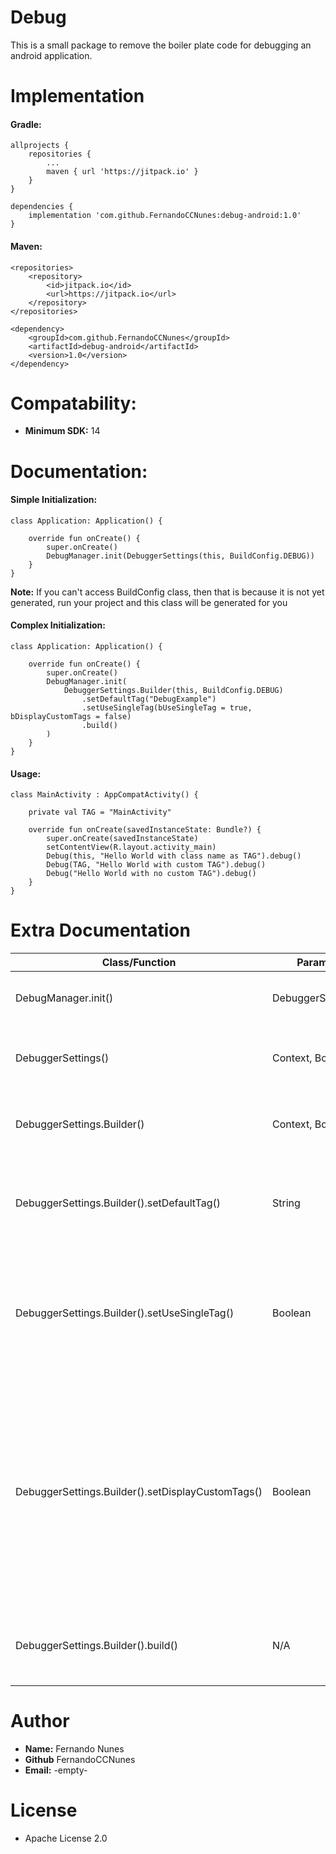 # Debug
This is a small package to remove the boiler plate code for debugging an android application. 

# Implementation
#### Gradle: 

    allprojects {
        repositories {
            ...
            maven { url 'https://jitpack.io' }
        }
    }
    
    dependencies {
        implementation 'com.github.FernandoCCNunes:debug-android:1.0'
	}

#### Maven: 
    
    <repositories>
        <repository>
            <id>jitpack.io</id>
            <url>https://jitpack.io</url>
        </repository>
    </repositories>
    
    <dependency>
        <groupId>com.github.FernandoCCNunes</groupId>
        <artifactId>debug-android</artifactId>
        <version>1.0</version>
    </dependency>
    
# Compatability: 

- **Minimum SDK:** 14

# Documentation: 

#### Simple Initialization:

    class Application: Application() {
    
        override fun onCreate() {
            super.onCreate()
            DebugManager.init(DebuggerSettings(this, BuildConfig.DEBUG))
        }
    }
    
**Note:** If you can't access BuildConfig class, then that is because it is not yet generated, run your project and this class will be generated for you

#### Complex Initialization:

    class Application: Application() {
    
        override fun onCreate() {
            super.onCreate()
            DebugManager.init(
                DebuggerSettings.Builder(this, BuildConfig.DEBUG)
                    .setDefaultTag("DebugExample")
                    .setUseSingleTag(bUseSingleTag = true, bDisplayCustomTags = false)
                    .build()
            )
        }
    }
    
#### Usage:
    
    class MainActivity : AppCompatActivity() {
        
        private val TAG = "MainActivity"
        
        override fun onCreate(savedInstanceState: Bundle?) {
            super.onCreate(savedInstanceState)
            setContentView(R.layout.activity_main)
            Debug(this, "Hello World with class name as TAG").debug()
            Debug(TAG, "Hello World with custom TAG").debug()
            Debug("Hello World with no custom TAG").debug()
        }
    }
    
# Extra Documentation

| Class/Function | Params | Description | Default |
| -------------- | ------ | ----------- | ---------------- |
| DebugManager.init() | DebuggerSettings | Initializes the DebugManager with custom settings | N/A
| DebuggerSettings() | Context, Boolean | Takes in a Context and a Boolean that handles whether to display or skip the logs | N/A
| DebuggerSettings.Builder() | Context, Boolean | Same as the primary constructor, but allows for more configuration | N/A
| DebuggerSettings.Builder().setDefaultTag()| String | The default tag to be used if **bUseSingleTag** is set to **true** or no tag is defined in the debug functions. | AppName  |
| DebuggerSettings.Builder().setUseSingleTag()| Boolean | Whether to use only one tag for all the logs or allow for custom tags <br/> **true** = Only default tag is used <br/> **false** = Custom tags are used if defined, otherwise default tag is used | false
| DebuggerSettings.Builder().setDisplayCustomTags()| Boolean | Whether to display or not the custom tags in the log message if **bUseSingleTag** is set to **true**. <br/> **true** = custom tags will be displayed in the message if **bUseSingleTag** is true <br/> **false** = custom tags will not be displayed in the message if **bUseSingleTag** is true | false
| DebuggerSettings.Builder().build() | N/A | Returns an instance of **DebuggerSettings** with the configurations from the **Builder** | N/A

# Author 
- **Name:** Fernando Nunes
- **Github** FernandoCCNunes
- **Email:** -empty-

# License
- Apache License 2.0



